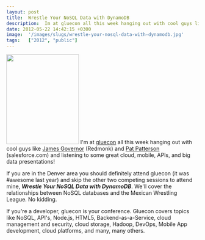 ```yaml
---
layout: post
title:  Wrestle Your NoSQL Data with DynamoDB
description:  Im at gluecon all this week hanging out with cool guys like James Governor  (Redmonk) and Pat Patterson  (salesforce.com) and listening to some great cloud, mobile, APIs, and big data presentations!  If you are in the Denver area you should definitely attend gluecon (it was #awesome last year) and skip the other two competing sessions to attend mine,  Wrestle Your NoSQL Data with DynamoDB. Well cover the relationships between NoSQL databases and the Mexican Wrestling League. No kidding. If your
date: 2012-05-22 14:42:15 +0300
image:  '/images/slugs/wrestle-your-nosql-data-with-dynamodb.jpg'
tags:   ["2012", "public"]
---
```

<p><a href="http://res.cloudinary.com/blog-jeffdouglas-com/image/upload/v1400327737/28beal_lg6ihf.jpg"><img src="http://res.cloudinary.com/blog-jeffdouglas-com/image/upload/v1400327737/28beal_lg6ihf.jpg" alt="" title="28beal" width="190" height="235" class="alignleft size-full wp-image-4556" /></a> I'm at <a href="http://gluecon.com/2012/">gluecon</a> all this week hanging out with cool guys like <a href="https://twitter.com/#!/jamesurquhart/statuses/71259285547515904">James Governor</a> (Redmonk) and <a href="https://twitter.com/#!/kevinmarks/statuses/166701819127545856">Pat Patterson</a> (salesforce.com) and listening to some great cloud, mobile, APIs, and big data presentations!</p>
<p>If you are in the Denver area you should definitely attend gluecon (it was #awesome last year) and skip the other two competing sessions to attend mine, <em><strong>Wrestle Your NoSQL Data with DynamoDB</strong></em>. We'll cover the relationships between NoSQL databases and the Mexican Wrestling League. No kidding.</p>
<p>If you're a developer, gluecon is your conference. Gluecon covers topics like NoSQL, API's, Node.js, HTML5, Backend-as-a-Service, cloud management and security, cloud storage, Hadoop, DevOps, Mobile App development, cloud platforms, and many, many others.</p>

